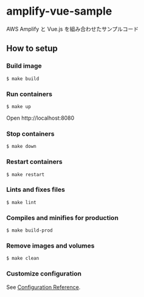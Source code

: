 # amplify-vue-sample
AWS Amplify と Vue.js を組み合わせたサンプルコード

## How to setup

### Build image
```
$ make build
```

### Run containers
```
$ make up
```

Open http://localhost:8080

### Stop containers
```
$ make down
```

### Restart containers
```
$ make restart
```

### Lints and fixes files
```
$ make lint
```

### Compiles and minifies for production
```
$ make build-prod
```

### Remove images and volumes
```
$ make clean
```

### Customize configuration
See [Configuration Reference](https://cli.vuejs.org/config/).
